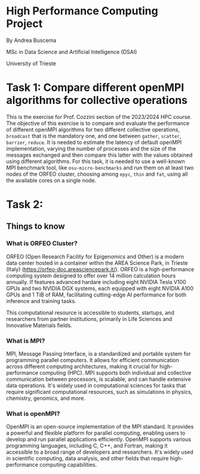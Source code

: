 # High Performance Computing Project
By Andrea Buscema

MSc in Data Science and Artificial Intelligence (DSAI) 

University of Trieste

# Task 1: Compare different openMPI algorithms for collective operations

This is the exercise for Prof. Cozzini section of the 2023/2024 HPC course. The objective of this exercise is to compare and evaluate the performance of different openMPI algorithms for two different collective operations, `broadcast` that is the mandatory one, and one between `gather`, `scatter`, `barrier`, `reduce`. It is needed to estimate the latency of default openMPI implementation, varying the number of processes and the size of the messages exchanged and then compare this latter with the values obtained using different algorithms. For this task, it is needed to use a well-known MPI benchmark tool, like `osu-micro-benchmarks` and run them on at least two nodes of the ORFEO cluster, choosing among `epyc`, `thin` and `fat`, using all the available cores on a single node.


# Task 2: 


## Things to know
### What is ORFEO Cluster?

ORFEO (Open Research Facility for Epigenomics and Other) is a modern data center hosted in a container within the AREA Science Park, in Trieste (Italy) (https://orfeo-doc.areasciencepark.it/). ORFEO is a high-performance computing system designed to offer over 14 million calculation hours annually. If features advanced hardare including eight NVIDIA Tesla V100 GPUs and two NVIDIA DGX systems, each equipped with eight NVIDIA A100 GPUs and 1 TiB of RAM, facilitating cutting-edge AI performance for both inference and training tasks.

This computational resource is accessible to students, startups, and researchers from partner institutions, primarily in Life Sciences and Innovative Materials fields. 

### What is MPI?
MPI, Message Passing Interface, is a standardized and portable system for programming parallel computers. It allows for efficient communication across different computing architectures, making it crucial for high-performance computing (HPC). MPI supports both individual and collective communication between processors, is scalable, and can handle extensive data operations. It's widely used in computational sciences for tasks that require significant computational resources, such as simulations in physics, chemistry, genomics, and more.

### What is openMPI?
OpenMPI is an open-source implementation of the MPI standard. It provides a powerful and flexible platform for parallel computing, enabling users to develop and run parallel applications efficiently. OpenMPI supports various programming languages, including C, C++, and Fortran, making it accessible to a broad range of developers and researchers. It's widely used in scientific computing, data analysis, and other fields that require high-performance computing capabilities.
